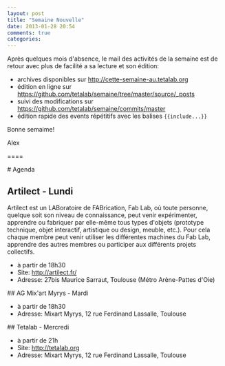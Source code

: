 ```yaml
---
layout: post
title: "Semaine Nouvelle"
date: 2013-01-28 20:54
comments: true
categories: 
---
```


Après quelques mois d'absence, le mail des activités de la semaine est de retour avec plus de facilité a sa lecture et son édition:

- archives disponibles sur http://cette-semaine-au.tetalab.org
- édition en ligne sur https://github.com/tetalab/semaine/tree/master/source/_posts
- suivi des modifications sur https://github.com/tetalab/semaine/commits/master
- édition rapide des events répétitifs avec les balises ```{{include...}}```

Bonne semaime!

Alex

====

# Agenda

## Artilect - Lundi

Artilect est un LABoratoire de FABrication, Fab Lab, où toute personne, quelque soit son niveau de connaissance, peut venir expérimenter, apprendre ou fabriquer par elle-même tous types d'objets (prototype technique, objet interactif, artistique ou design, meuble, etc.). Pour cela chaque membre peut venir utiliser les différentes machines du Fab Lab, apprendre des autres membres ou participer aux différents projets collectifs.

* à partir de 18h30
* Site: http://artilect.fr/
* Adresse: 27bis Maurice Sarraut, Toulouse (Métro Arène-Pattes d'Oie)

## AG Mix'art Myrys - Mardi 

* à partir de 18h30
* Adresse: Mixart Myrys, 12 rue Ferdinand Lassalle, Toulouse

## Tetalab - Mercredi

* à partir de 21h
* Site: http://tetalab.org
* Adresse: Mixart Myrys, 12 rue Ferdinand Lassalle, Toulouse
